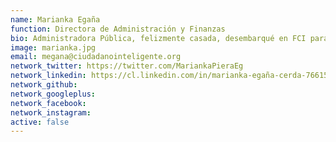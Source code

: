 ```yaml
---
name: Marianka Egaña
function: Directora de Administración y Finanzas
bio: Administradora Pública, felizmente casada, desembarqué en FCI para dar orden en un mar de ideas, con amor a la verdad, la libertad y al buen humor.
image: marianka.jpg
email: megana@ciudadanointeligente.org
network_twitter: https://twitter.com/MariankaPieraEg
network_linkedin: https://cl.linkedin.com/in/marianka-egaña-cerda-76615761
network_github:
network_googleplus:
network_facebook:
network_instagram:
active: false
---
```


